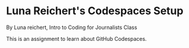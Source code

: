 # Luna Reichert's Codespaces Setup 

By Luna reichert, Intro to Coding for Journalists Class

This is an assignment to learn about GitHub Codespaces.


